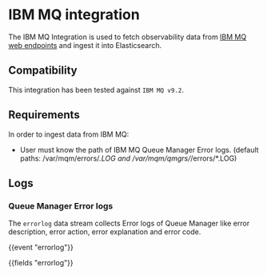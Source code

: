 # IBM MQ integration

The IBM MQ Integration is used to fetch observability data from [IBM MQ web endpoints](https://www.ibm.com/docs/en/ibm-mq/9.2?topic=operator-metrics-published-when-using-mq) and ingest it into Elasticsearch.

## Compatibility

This integration has been tested against `IBM MQ v9.2`.

## Requirements

In order to ingest data from IBM MQ:
- User must know the path of IBM MQ Queue Manager Error logs. (default paths: /var/mqm/errors/*.LOG and /var/mqm/qmgrs/*/errors/*.LOG)

## Logs

### Queue Manager Error logs

The `errorlog` data stream collects Error logs of Queue Manager like error description, error action, error explanation and error code.

{{event "errorlog"}}

{{fields "errorlog"}}
